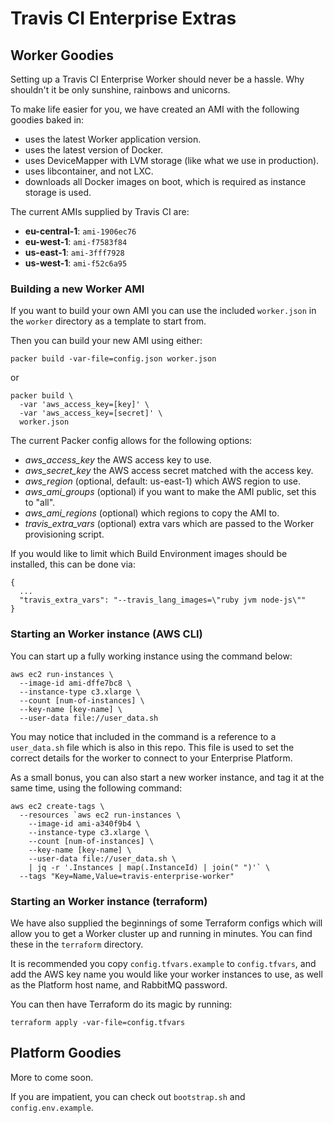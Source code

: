 # Travis CI Enterprise Extras

## Worker Goodies

Setting up a Travis CI Enterprise Worker should never be a hassle. Why shouldn't it be only sunshine, rainbows and unicorns.

To make life easier for you, we have created an AMI with the following goodies baked in:
  - uses the latest Worker application version.
  - uses the latest version of Docker.
  - uses DeviceMapper with LVM storage (like what we use in production).
  - uses libcontainer, and not LXC.
  - downloads all Docker images on boot, which is required as instance storage is used.

The current AMIs supplied by Travis CI are:

- **eu-central-1**: `ami-1906ec76`
- **eu-west-1**: `ami-f7583f84`
- **us-east-1**: `ami-3fff7928`
- **us-west-1**: `ami-f52c6a95`


### Building a new Worker AMI

If you want to build your own AMI you can use the included `worker.json` in the `worker` directory as a template to start from.

Then you can build your new AMI using either:

```
packer build -var-file=config.json worker.json
```
or
```
packer build \
  -var 'aws_access_key=[key]' \
  -var 'aws_access_key=[secret]' \
  worker.json
```

The current Packer config allows for the following options:
- *aws_access_key* the AWS access key to use.
- *aws_secret_key* the AWS access secret matched with the access key.
- *aws_region* (optional, default: us-east-1) which AWS region to use.
- *aws_ami_groups* (optional) if you want to make the AMI public, set this to "all".
- *aws_ami_regions* (optional) which regions to copy the AMI to.
- *travis_extra_vars* (optional) extra vars which are passed to the Worker provisioning script.

If you would like to limit which Build Environment images should be installed, this can be done via:
```
{
  ...
  "travis_extra_vars": "--travis_lang_images=\"ruby jvm node-js\""
}
```

### Starting an Worker instance (AWS CLI)

You can start up a fully working instance using the command below:

```
aws ec2 run-instances \
  --image-id ami-dffe7bc8 \
  --instance-type c3.xlarge \
  --count [num-of-instances] \
  --key-name [key-name] \
  --user-data file://user_data.sh
```

You may notice that included in the command is a reference to a `user_data.sh` file which is also in this repo. This file is used to set the correct details for the worker to connect to your Enterprise Platform.

As a small bonus, you can also start a new worker instance, and tag it at the same time, using the following command:

```
aws ec2 create-tags \
  --resources `aws ec2 run-instances \
    --image-id ami-a340f9b4 \
    --instance-type c3.xlarge \
    --count [num-of-instances] \
    --key-name [key-name] \
    --user-data file://user_data.sh \
    | jq -r '.Instances | map(.InstanceId) | join(" ")'` \
  --tags "Key=Name,Value=travis-enterprise-worker"
```

### Starting an Worker instance (terraform)

We have also supplied the beginnings of some Terraform configs which will allow you to get a Worker cluster up and running in minutes. You can find these in the `terraform` directory.

It is recommended you copy `config.tfvars.example` to `config.tfvars`, and add the AWS key name you would like your worker instances to use, as well as the Platform host name, and RabbitMQ password.

You can then have Terraform do its magic by running:

```
terraform apply -var-file=config.tfvars
```


## Platform Goodies

More to come soon.

If you are impatient, you can check out `bootstrap.sh` and `config.env.example`.
